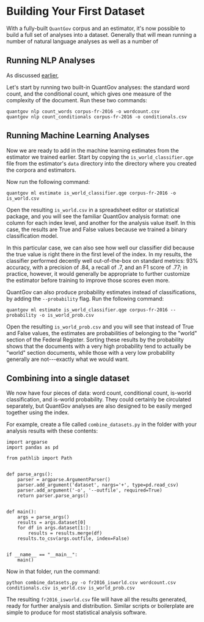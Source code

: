 # Building Your First Dataset

With a fully-built `QuantGov` corpus and an estimator, it's now possible
to build a full set of analyses into a dataset. Generally that will mean
running a number of natural language analyses as well as a number of

## Running NLP Analyses

As discussed [earlier](./natural_language_analysis.markdown),

Let's start by running two built-in QuantGov analyses: the standard word
count, and the conditional count, which gives one measure of the
complexity of the document. Run these two commands:

``` {.bash}
quantgov nlp count_words corpus-fr-2016 -o wordcount.csv
quantgov nlp count_conditionals corpus-fr-2016 -o conditionals.csv
```

## Running Machine Learning Analyses

Now we are ready to add in the machine learning estimates from the
estimator we trained earlier. Start by copying the
`is_world_classifier.qge` file from the estimator's `data` directory
into the directory where you created the corpora and estimators.

Now run the following command:

``` {.bash}
quantgov ml estimate is_world_classifier.qge corpus-fr-2016 -o is_world.csv
```

Open the resulting `is_world.csv` in a spreadsheet editor or statistical
package, and you will see the familiar QuantGov analysis format: one
column for each index level, and another for the analysis value itself.
In this case, the results are True and False values because we trained a
binary classification model.

In this particular case, we can also see how well our classifier did
because the true value is right there in the first level of the index.
In my results, the classifier performed decently well out-of-the-box on
standard metrics: 93% accuracy, with a precision of .84, a recall of .7,
and an F1 score of .77; in practice, however, it would generally be
appropriate to further customize the estimator before training to
improve those scores even more.

QuantGov can also produce probability estimates instead of
classifications, by adding the `--probability` flag. Run the following
command:

``` {.bash}
quantgov ml estimate is_world_classifier.qge corpus-fr-2016 --probability -o is_world_prob.csv
```

Open the resulting `is_world_prob.csv` and you will see that instead of
True and False values, the estimates are probabilities of belonging to
the "world" section of the Federal Register. Sorting these results by
the probability shows that the documents with a very high probability
tend to actually be "world" section documents, while those with a very
low probability generally are not---exactly what we would want.

## Combining into a single dataset

We now have four pieces of data: word count, conditional count, is-world
classification, and is-world probability. They could certainly be
circulated separately, but QuantGov analyses are also designed to be
easily merged together using the index.

For example, create a file called `combine_datasets.py` in the folder
with your analysis results with these contents:

``` {.python}
import argparse
import pandas as pd

from pathlib import Path


def parse_args():
    parser = argparse.ArgumentParser()
    parser.add_argument('dataset', nargs='+', type=pd.read_csv)
    parser.add_argument('-o', '--outfile', required=True)
    return parser.parse_args()


def main():
    args = parse_args()
    results = args.dataset[0]
    for df in args.dataset[1:]:
        results = results.merge(df)
    results.to_csv(args.outfile, index=False)


if __name__ == "__main__":
    main()
```

Now in that folder, run the command:

``` {.bash}
python combine_datasets.py -o fr2016_isworld.csv wordcount.csv conditionals.csv is_world.csv is_world_prob.csv
```

The resulting `fr2016_isworld.csv` file will have all the results
generated, ready for further analysis and distribution. Similar scripts
or boilerplate are simple to produce for most statistical analysis
software.
